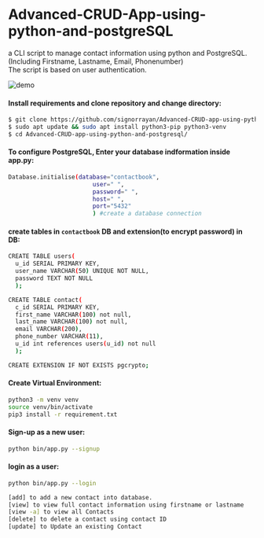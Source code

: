 # Advanced-CRUD-App-using-python-and-postgreSQL

a CLI script to manage contact information using python and PostgreSQL.\
(Including Firstname, Lastname, Email, Phonenumber)\
The script is based on user authentication.


![demo](https://github.com/signorrayan/Advanced-CRUD-app-using-python-and-postgresql/blob/master/Demo/pic.png)



#### Install requirements and clone repository and change directory:
```bash
$ git clone https://github.com/signorrayan/Advanced-CRUD-app-using-python-and-postgresql.git
$ sudo apt update && sudo apt install python3-pip python3-venv
$ cd Advanced-CRUD-app-using-python-and-postgresql/
```

#### To configure PostgreSQL, Enter your database indformation inside app.py:
```bash
Database.initialise(database="contactbook",
                        user=" ",
                        password=" ",
                        host=" ",
                        port="5432"
                        ) #create a database connection
```



#### create tables in `contactbook` DB and extension(to encrypt password) in DB:
```bash
CREATE TABLE users(
  u_id SERIAL PRIMARY KEY,
  user_name VARCHAR(50) UNIQUE NOT NULL,
  password TEXT NOT NULL
  );

CREATE TABLE contact(
  c_id SERIAL PRIMARY KEY,
  first_name VARCHAR(100) not null,
  last_name VARCHAR(100) not null,
  email VARCHAR(200),
  phone_number VARCHAR(11),
  u_id int references users(u_id) not null
  );

CREATE EXTENSION IF NOT EXISTS pgcrypto;
```

#### Create Virtual Environment:
```bash
python3 -m venv venv
source venv/bin/activate
pip3 install -r requirement.txt
```

#### Sign-up as a new user:
```bash
python bin/app.py --signup
```

#### login as a user:
```bash
python bin/app.py --login
```

```bash
[add] to add a new contact into database.
[view] to view full contact information using firstname or lastname
[view -a] to view all Contacts
[delete] to delete a contact using contact ID
[update] to Update an existing Contact
```

